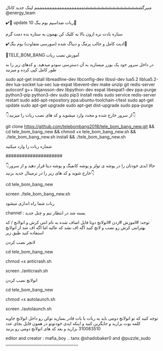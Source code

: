 منبرگشششششششششششششششتمممممممممممممممممممم لینک جدید کانال 
@energy_team




✔️🔰 update 10 ربات ضداسپم بوم بنگ🔰

ستاره یادت نره ازون بالا یه کلیک کن بهمون یه ستاره بده دمت گرم

✔️ادیت کامل و جالب پرمگ و دیباگ شده (سورسی متفاوت) بوم بنگ💊

🔰TELE_BOM_BANG آموزش نصب ربات

در داخل سرور خود یک یوزر میسازید به آن دسترسی سودو میدهید. و کدهای زیر را به طور کامل کپی کرده و میزنید

sudo apt-get install libreadline-dev libconfig-dev libssl-dev lua5.2 liblua5.2-dev lua-socket lua-sec lua-expat libevent-dev make unzip git redis-server autoconf g++ libjansson-dev libpython-dev expat libexpat1-dev ppa-purge python3-pip python3-dev sudo pip3 install redis sudo service redis-server restart sudo add-apt-repository ppa:ubuntu-toolchain-r/test sudo apt-get update sudo apt-get upgrade sudo apt-get dist-upgrade sudo ppa-purge

👇از سرور خارج شده و مجدد وارد میشوید و کد های نصب ربات را میزنید👇

git clone https://github.com/telebombang2018/tele_bom_bang_new.git && cd tele_bom_bang_new && chmod +x tele_bom_bang_new.sh && ./tele_bom_bang_new.sh install && ./tele_bom_bang_new.sh

شماره ربات را وارد میکنید

#####################

👇حالا ایدی خودتان را در پوشه ی تولز و پوشه کانفیگ و پوشه دیتا قرار دهید و از سرور خارج شوید و کد های زیر را در ترمینال جدید بزنید👇

cd tele_bom_bang_new

screen ./tele_bom_bang_new.sh

ربات شما راه اندازی میشود

channel : بسته شد در انتظار تیم و چنل جدید

توجه: #اموزش #زدن #اتولانچ دوتا فایل اضاف شده به نام انتی کرش و اتولانچ / که بهترانتی کرش رو نصب و لانچ کنید اگه اف نشد که عالیه اما اگه اف شد از اتولانچ استفاده کنید طبق زیر

لانچر نصب کردن

cd tele_bom_bang_new

chmod +x anticrash.sh

screen ./anticrash.sh

اتولانچ نصب کردن

cd tele_bom_bang_new

chmod +x autolaunch.sh

screen ./autolaunch.sh

توجه کنید که تو اتولانچ دومی باید یه ربات با بات فادر بسازید توکن رو داخل اتولانچ جاویه کلمه بوت بزارید و جایگزین کنید و اینکه ایدی خودتونو در همون فایل بجای عدد 310083510 بزارید و بعد کد های اتولانچ دومی رو بزنید

editor and creator : mafia_boy .. tanx @shadobaker0 and @puzzle_sudo ,,,,,,,,,,,,,,,,,,,,,,,,,,,,,,,,,,,,,,,,,,,,,,,,,,,,,,,,,,,
